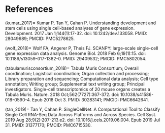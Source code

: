 # References

(kumar_2017)=
Kumar P, Tan Y, Cahan P. Understanding development and stem cells using single cell-based analyses of gene expression. Development. 2017 Jan 1;144(1):17-32. doi: 10.1242/dev.133058. PMID: 28049689; PMCID: PMC5278625.

(wolf_2018)=
Wolf FA, Angerer P, Theis FJ. SCANPY: large-scale single-cell gene expression data analysis. Genome Biol. 2018 Feb 6;19(1):15. doi: 10.1186/s13059-017-1382-0. PMID: 29409532; PMCID: PMC5802054.

(tabulamurisconsortium_2018)=
Tabula Muris Consortium; Overall coordination; Logistical coordination; Organ collection and processing; Library preparation and sequencing; Computational data analysis; Cell type annotation; Writing group; Supplemental text writing group; Principal investigators. Single-cell transcriptomics of 20 mouse organs creates a Tabula Muris. Nature. 2018 Oct;562(7727):367-372. doi: 10.1038/s41586-018-0590-4. Epub 2018 Oct 3. PMID: 30283141; PMCID: PMC6642641.

(tan_2019)=
Tan Y, Cahan P. SingleCellNet: A Computational Tool to Classify Single Cell RNA-Seq Data Across Platforms and Across Species. Cell Syst. 2019 Aug 28;9(2):207-213.e2. doi: 10.1016/j.cels.2019.06.004. Epub 2019 Jul 31. PMID: 31377170; PMCID: PMC6715530.



